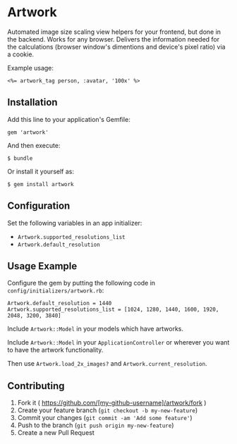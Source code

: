 # Artwork

Automated image size scaling view helpers for your frontend, but done in the
backend. Works for any browser. Delivers the information needed for the
calculations (browser window's dimentions and device's pixel ratio) via a
cookie.

Example usage:

    <%= artwork_tag person, :avatar, '100x' %>

## Installation

Add this line to your application's Gemfile:

    gem 'artwork'

And then execute:

    $ bundle

Or install it yourself as:

    $ gem install artwork

## Configuration

Set the following variables in an app initializer:

- `Artwork.supported_resolutions_list`
- `Artwork.default_resolution`

## Usage Example

Configure the gem by putting the following code in `config/initializers/artwork.rb`:

    Artwork.default_resolution = 1440
    Artwork.supported_resolutions_list = [1024, 1280, 1440, 1600, 1920, 2048, 3200, 3840]

Include `Artwork::Model` in your models which have artworks.

Include `Artwork::Model` in your `ApplicationController` or wherever you want
to have the artwork functionality.

Then use `Artwork.load_2x_images?` and `Artwork.current_resolution`.

## Contributing

1. Fork it ( https://github.com/[my-github-username]/artwork/fork )
2. Create your feature branch (`git checkout -b my-new-feature`)
3. Commit your changes (`git commit -am 'Add some feature'`)
4. Push to the branch (`git push origin my-new-feature`)
5. Create a new Pull Request
